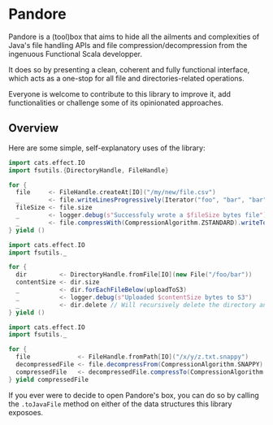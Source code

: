 # Pandore

Pandore is a (tool)box that aims to hide all the ailments and complexities of Java's file handling
APIs and file compression/decompression from the ingenuous Functional Scala developper.

It does so by presenting a clean, coherent and fully functional interface, which acts as a one-stop
for all file and directories-related operations.

Everyone is welcome to contribute to this library to improve it, add functionalities or challenge
some of its opinionated approaches.

## Overview

Here are some simple, self-explanatory uses of the library:

```scala
import cats.effect.IO
import fsutils.{DirectoryHandle, FileHandle}

for {
  file     <- FileHandle.createAt[IO]("/my/new/file.csv")
  _        <- file.writeLinesProgressively(Iterator("foo", "bar", "bar"))
  fileSize <- file.size
  _        <- logger.debug(s"Successfuly wrote a $fileSize bytes file")
  _        <- file.compressWith(CompressionAlgorithm.ZSTANDARD).writeTo("/x/y/file.csv.zstd")
} yield ()
```

```scala
import cats.effect.IO
import fsutils._

for {
  dir         <- DirectoryHandle.fromFile[IO](new File("/foo/bar"))
  contentSize <- dir.size
  _           <- dir.forEachFileBelow(uploadToS3)
  _           <- logger.debug(s"Uploaded $contentSize bytes to S3")
  _           <- dir.delete // Will recursively delete the directory and its contents
} yield ()
```

```scala
import cats.effect.IO
import fsutils._

for {
  file             <- FileHandle.fromPath[IO]("/x/y/z.txt.snappy")
  decompressedFile <- file.decompressFrom(CompressionAlgorithm.SNAPPY).writeTo("/x/y/z.txt")
  compressedFile   <- decompressedFile.compressTo(CompressionAlgorithm.ZSTANDARD).writeTo("/x/y/z.zstd")
} yield compressedFile
```

If you ever were to decide to open Pandore's box, you can do so by calling the `.toJavaFile`
method on either of the data structures this library exposoes.
